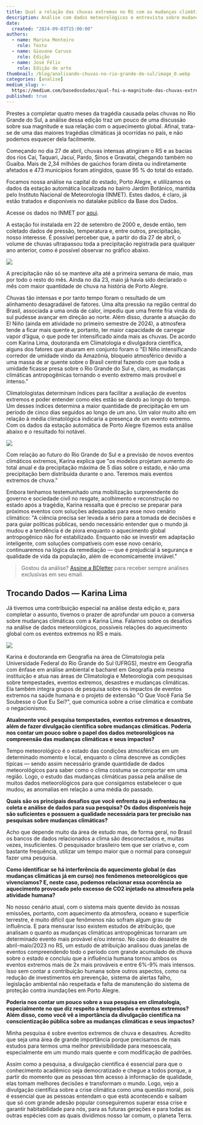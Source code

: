 ```yaml
---
title: Qual a relação das chuvas extremas no RS com as mudanças climáticas?
description: Análise com dados meteorológicos e entrevista sobre mudanças climáticas
date:
  created: "2024-09-03T15:00:00"
authors:
  - name: Marina Monteiro
    role: Texto
  - name: Giovane Caruso
    role: Edição
  - name: José Félix
    role: Edição de arte
thumbnail: /blog/analisando-chuvas-no-rio-grande-do-sul/image_0.webp
categories: [analise]
medium_slug: >-
  https://medium.com/basedosdados/qual-foi-a-magnitude-das-chuvas-extremas-que-atingiram-porto-alegre-este-ano-e-qual-a-rela%C3%A7%C3%A3o-675265bce50e
published: true
---
```


Prestes a completar quatro meses da tragédia causada pelas chuvas no Rio Grande do Sul, a análise dessa edição traz um pouco de uma discussão sobre sua magnitude e sua relação com o aquecimento global. Afinal, trata-se de uma das maiores tragédias climáticas já ocorridas no país, e não podemos esquecer dela facilmente.

Começando no dia 27 de abril, chuvas intensas atingiram o RS e as bacias dos rios Caí, Taquari, Jacuí, Pardo, Sinos e Gravataí, chegando também no Guaíba. Mais de 2,34 milhões de gaúchos foram direta ou indiretamente afetados e 473 municípios foram atingidos, quase 95 % do total do estado.

Focamos nossa análise na capital do estado, Porto Alegre, e utilizamos os dados da estação automática localizada no bairro Jardim Botânico, mantida pelo Instituto Nacional de Meteorologia (INMET). Estes dados, é claro, já estão tratados e disponíveis no datalake público da Base dos Dados.

Acesse os dados no INMET por [aqui](/dataset/782c5607-9f69-4e12-b0d5-aa0f1a7a94e2).

A estação foi instalada em 22 de setembro de 2000 e, desde então, tem coletado dados de pressão, temperatura e, entre outros, precipitação, nosso interesse. É possível perceber que, a partir do dia 27 de abril, o volume de chuvas ultrapassou toda a precipitação registrada para qualquer ano anterior, como é possível observar no gráfico abaixo.

<Image src="/blog/analisando-chuvas-no-rio-grande-do-sul/image_0.webp"/>

A precipitação não só se manteve alta até a primeira semana de maio, mas por todo o resto do mês. Ainda no dia 23, maio já havia sido declarado o mês com maior quantidade de chuva na história de Porto Alegre.

Chuvas tão intensas e por tanto tempo foram o resultado de um alinhamento desagradável de fatores. Uma alta pressão na região central do Brasil, associada a uma onda de calor, impediu que uma frente fria vinda do sul pudesse avançar em direção ao norte. Além disso, durante a atuação do El Niño (ainda em atividade no primeiro semestre de 2024), a atmosfera tende a ficar mais quente e, portanto, ter maior capacidade de carregar vapor d’água, o que pode ter intensificado ainda mais as chuvas. De acordo com Karina Lima, doutoranda em Climatologia e divulgadora científica, alguns dos fatores que atuaram em conjunto foram o "El Niño intensificando corredor de umidade vindo da Amazônia, bloqueio atmosférico devido a uma massa de ar quente sobre o Brasil central fazendo com que toda a umidade ficasse presa sobre o Rio Grande do Sul e, claro, as mudanças climáticas antropogênicas tornando o evento extremo mais provável e intenso.”

Climatologistas determinam índices para facilitar a avaliação de eventos extremos e poder entender como eles estão se dando ao longo do tempo. Um desses índices determina a maior quantidade de precipitação em um período de cinco dias seguidos ao longo de um ano. Um valor muito alto em relação à média climatológica indicaria a presença de um evento extremo. Com os dados da estação automática de Porto Alegre fizemos esta análise abaixo e o resultado foi notável.

<Image src="/blog/analisando-chuvas-no-rio-grande-do-sul/image_1.webp"/>

Com relação ao futuro do Rio Grande do Sul e a previsão de novos eventos climáticos extremos, Karina explica que "os modelos projetam aumento do total anual e da precipitação máxima de 5 dias sobre o estado, e não uma precipitação bem distribuída durante o ano. Teremos mais eventos extremos de chuva."

Embora tenhamos testemunhado uma mobilização surpreendente do governo e sociedade civíl no resgate, acolhimento e reconstrução no estado após a tragédia, Karina ressalta que é preciso se preparar para próximos eventos com soluções adequadas para esse novo cenário climático: "A ciência precisa ser levada a sério para a tomada de decisões e para guiar políticas públicas, sendo necessário entender que o mundo já mudou e a tendência é de piora enquanto o aquecimento global antropogênico não for estabilizado. Enquanto não se investir em adaptação inteligente, com soluções compatíveis com esse novo cenário, continuaremos na lógica da remediação — que é prejudicial à segurança e qualidade de vida da população, além de economicamente inviável."

> Gostou da análise? [Assine a BDletter](https://info.basedosdados.org/newsletter) para receber sempre análises exclusivas em seu email.

## Trocando Dados — Karina Lima

Já tivemos uma contribuição especial na análise desta edição e, para completar o assunto, tivemos o prazer de aprofundar um pouco a conversa sobre mudanças climáticas com a Karina Lima. Falamos sobre os desafios na análise de dados meteorológicos, possíveis relações do aquecimento global com os eventos extremos no RS e mais.

<Image src="/blog/analisando-chuvas-no-rio-grande-do-sul/image_2.webp" caption="Karina Lima, Doutoranda em climatologia e divulgadora científica"/>

Karina é doutoranda em Geografia na área de Climatologia pela Universidade Federal do Rio Grande do Sul (UFRGS), mestre em Geografia com ênfase em análise ambiental e bacharel em Geografia pela mesma instituição e atua nas áreas de Climatologia e Meteorologia com pesquisas sobre tempestades, eventos extremos, desastres e mudanças climáticas. Ela também integra grupos de pesquisa sobre os impactos de eventos extremos na saúde humana e o projeto de extensão "O Que Você Faria Se Soubesse o Que Eu Sei?", que comunica sobre a crise climática e combate o negacionismo.

**Atualmente você pesquisa tempestades, eventos extremos e desastres, além de fazer divulgação científica sobre mudanças climáticas. Poderia nos contar um pouco sobre o papel dos dados meteorológicos na compreensão das mudanças climáticas e seus impactos?**

Tempo meteorológico é o estado das condições atmosféricas em um determinado momento e local, enquanto o clima descreve as condições típicas — sendo assim necessário grande quantidade de dados meteorológicos para saber como o clima costuma se comportar em uma região. Logo, o estudo das mudanças climáticas passa pela análise de muitos dados meteorológicos para que consigamos estabelecer o que mudou, as anomalias em relação a uma média do passado.

**Quais são os principais desafios que você enfrenta ou já enfrentou na coleta e análise de dados para sua pesquisa? Os dados disponíveis hoje são suficientes e possuem a qualidade necessária para ter precisão nas pesquisas sobre mudanças climáticas?**

Acho que depende muito da área de estudo mas, de forma geral, no Brasil os bancos de dados relacionados a clima são desconectados e, muitas vezes, insuficientes. O pesquisador brasileiro tem que ser criativo e, com bastante frequência, utilizar um tempo maior que o normal para conseguir fazer uma pesquisa.

**Como identificar se há interferência do aquecimento global (e das mudanças climáticas já em curso) nos fenômenos meteorológicos que vivenciamos? E, neste caso, podemos relacionar essa ocorrência ao aquecimento provocado pelo excesso de CO2 injetado na atmosfera pela atividade humana?**

No nosso cenário atual, com o sistema mais quente devido às nossas emissões, portanto, com aquecimento da atmosfera, oceano e superfície terrestre, é muito difícil que fenômenos não sofram algum grau de influência. E para mensurar isso existem estudos de atribuição, que analisam o quanto as mudanças climáticas antropogênicas tornaram um determinado evento mais provável e/ou intenso. No caso do desastre de abril-maio/2023 no RS, um estudo de atribuição analisou duas janelas de eventos compreendendo todo o período com grande acumulado de chuva sobre o estado e concluiu que a influência humana tornou ambos os eventos extremos mais de 2x mais prováveis e entre 6%-9% mais intensos. Isso sem contar a contribuição humana sobre outros aspectos, como na redução de investimentos em prevenção, sistema de alertas falho, legislação ambiental não respeitada e falta de manutenção do sistema de proteção contra inundações em Porto Alegre.

**Poderia nos contar um pouco sobre a sua pesquisa em climatologia, especialmente no que diz respeito a tempestades e eventos extremos? Além disso, como você vê a importância da divulgação científica na conscientização pública sobre as mudanças climáticas e seus impactos?**

Minha pesquisa é sobre eventos extremos de chuva e desastres. Acredito que seja uma área de grande importância porque precisamos de mais estudos para termos uma melhor previsibilidade para mesoescala, especialmente em um mundo mais quente e com modificação de padrões.

Assim como a pesquisa, a divulgação científica é essencial para que o conhecimento acadêmico seja democratizado e chegue a todos porque, a partir do momento que as pessoas têm acesso à informação de qualidade, elas tomam melhores decisões e transformam o mundo. Logo, vejo a divulgação científica sobre a crise climática como uma questão moral, pois é essencial que as pessoas entendam o que está acontecendo e saibam que só com grande adesão popular conseguiremos superar essa crise e garantir habitabilidade para nós, para as futuras gerações e para todas as outras espécies com as quais dividimos nosso lar comum, o planeta Terra.
